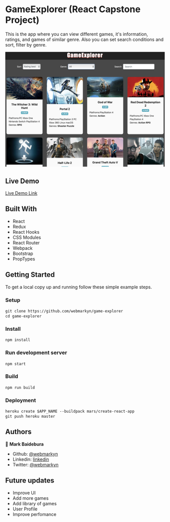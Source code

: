 # GameExplorer (React Capstone Project)

This is the app where you can view different games, it's information, ratings, and games of similar genre. Also you can set search conditions and sort, filter by genre.

![screenshot](./screenshot.png)

## Live Demo

[Live Demo Link](http://game-explorer.herokuapp.com/)

## Built With

- React
- Redux
- React Hooks
- CSS Modules
- React Router
- Webpack
- Bootstrap
- PropTypes

## Getting Started

To get a local copy up and running follow these simple example steps.

### Setup
    git clone https://github.com/webmarkyn/game-explorer
    cd game-explorer
### Install
    npm install
### Run development server
    npm start
### Build
    npm run build
### Deployment
    heroku create $APP_NAME --buildpack mars/create-react-app
    git push heroku master

## Authors

👤 **Mark Baidebura**

- Github: [@webmarkyn](https://github.com/webmarkyn)
- Linkedin: [linkedin](https://www.linkedin.com/in/mark-baidebura/)
- Twitter: [@webmarkyn](https://twitter.com/webmarkyn)

## Future updates  

- Improve UI
- Add more games
- Add library of games
- User Profile
- Improve perfomance

